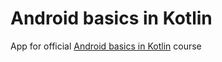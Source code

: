 # Android basics in Kotlin
App for official [Android basics in Kotlin](https://developer.android.com/courses/android-basics-kotlin/course) course
